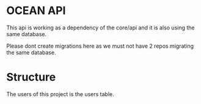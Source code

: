 # OCEAN API

This api is working as a dependency of the core/api and it is also using the same database.

Please dont create migrations here as we must not have 2 repos migrating the same database.

# Structure 
The users of this project is the users table.